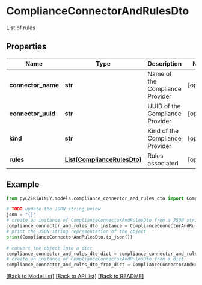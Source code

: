 # ComplianceConnectorAndRulesDto

List of rules

## Properties

Name | Type | Description | Notes
------------ | ------------- | ------------- | -------------
**connector_name** | **str** | Name of the Compliance Provider | [optional] 
**connector_uuid** | **str** | UUID of the Compliance Provider | [optional] 
**kind** | **str** | Kind of the Compliance Provider | [optional] 
**rules** | [**List[ComplianceRulesDto]**](ComplianceRulesDto.md) | Rules associated | [optional] 

## Example

```python
from pyCZERTAINLY.models.compliance_connector_and_rules_dto import ComplianceConnectorAndRulesDto

# TODO update the JSON string below
json = "{}"
# create an instance of ComplianceConnectorAndRulesDto from a JSON string
compliance_connector_and_rules_dto_instance = ComplianceConnectorAndRulesDto.from_json(json)
# print the JSON string representation of the object
print(ComplianceConnectorAndRulesDto.to_json())

# convert the object into a dict
compliance_connector_and_rules_dto_dict = compliance_connector_and_rules_dto_instance.to_dict()
# create an instance of ComplianceConnectorAndRulesDto from a dict
compliance_connector_and_rules_dto_from_dict = ComplianceConnectorAndRulesDto.from_dict(compliance_connector_and_rules_dto_dict)
```
[[Back to Model list]](../README.md#documentation-for-models) [[Back to API list]](../README.md#documentation-for-api-endpoints) [[Back to README]](../README.md)


